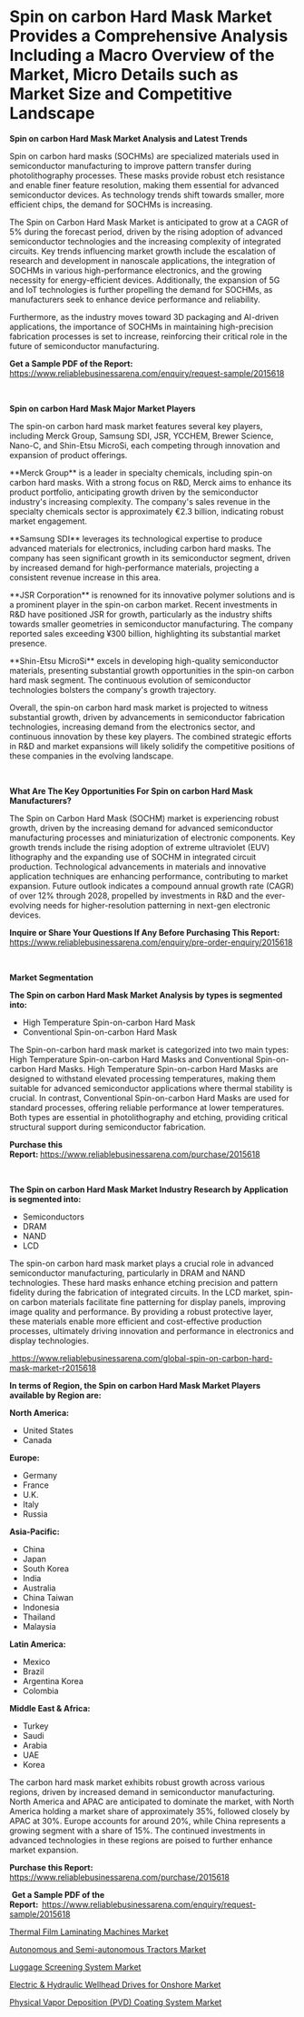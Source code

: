 <p><h1>Spin on carbon Hard Mask Market Provides a Comprehensive Analysis Including a Macro Overview of the Market, Micro Details such as Market Size and Competitive Landscape</h1></p><p><strong>Spin on carbon Hard Mask Market Analysis and Latest Trends</strong></p>
<p><p>Spin on carbon hard masks (SOCHMs) are specialized materials used in semiconductor manufacturing to improve pattern transfer during photolithography processes. These masks provide robust etch resistance and enable finer feature resolution, making them essential for advanced semiconductor devices. As technology trends shift towards smaller, more efficient chips, the demand for SOCHMs is increasing.</p><p>The Spin on Carbon Hard Mask Market is anticipated to grow at a CAGR of 5% during the forecast period, driven by the rising adoption of advanced semiconductor technologies and the increasing complexity of integrated circuits. Key trends influencing market growth include the escalation of research and development in nanoscale applications, the integration of SOCHMs in various high-performance electronics, and the growing necessity for energy-efficient devices. Additionally, the expansion of 5G and IoT technologies is further propelling the demand for SOCHMs, as manufacturers seek to enhance device performance and reliability. </p><p>Furthermore, as the industry moves toward 3D packaging and AI-driven applications, the importance of SOCHMs in maintaining high-precision fabrication processes is set to increase, reinforcing their critical role in the future of semiconductor manufacturing.</p></p>
<p><strong>Get a Sample PDF of the Report:&nbsp;</strong> <a href="https://www.reliablebusinessarena.com/enquiry/request-sample/2015618?utm_campaign=3024&utm_medium=2&utm_source=Github&utm_content=ia&utm_term=29032025&utm_id=spin-on-carbon-hard-mask">https://www.reliablebusinessarena.com/enquiry/request-sample/2015618</a></p>
<p>&nbsp;</p>
<p><strong>Spin on carbon Hard Mask Major Market Players</strong></p>
<p><p>The spin-on carbon hard mask market features several key players, including Merck Group, Samsung SDI, JSR, YCCHEM, Brewer Science, Nano-C, and Shin-Etsu MicroSi, each competing through innovation and expansion of product offerings.</p><p>**Merck Group** is a leader in specialty chemicals, including spin-on carbon hard masks. With a strong focus on R&D, Merck aims to enhance its product portfolio, anticipating growth driven by the semiconductor industry's increasing complexity. The company's sales revenue in the specialty chemicals sector is approximately €2.3 billion, indicating robust market engagement.</p><p>**Samsung SDI** leverages its technological expertise to produce advanced materials for electronics, including carbon hard masks. The company has seen significant growth in its semiconductor segment, driven by increased demand for high-performance materials, projecting a consistent revenue increase in this area.</p><p>**JSR Corporation** is renowned for its innovative polymer solutions and is a prominent player in the spin-on carbon market. Recent investments in R&D have positioned JSR for growth, particularly as the industry shifts towards smaller geometries in semiconductor manufacturing. The company reported sales exceeding ¥300 billion, highlighting its substantial market presence.</p><p>**Shin-Etsu MicroSi** excels in developing high-quality semiconductor materials, presenting substantial growth opportunities in the spin-on carbon hard mask segment. The continuous evolution of semiconductor technologies bolsters the company's growth trajectory.</p><p>Overall, the spin-on carbon hard mask market is projected to witness substantial growth, driven by advancements in semiconductor fabrication technologies, increasing demand from the electronics sector, and continuous innovation by these key players. The combined strategic efforts in R&D and market expansions will likely solidify the competitive positions of these companies in the evolving landscape.</p></p>
<p>&nbsp;</p>
<p><strong>What Are The Key Opportunities For Spin on carbon Hard Mask Manufacturers?</strong></p>
<p><p>The Spin on Carbon Hard Mask (SOCHM) market is experiencing robust growth, driven by the increasing demand for advanced semiconductor manufacturing processes and miniaturization of electronic components. Key growth trends include the rising adoption of extreme ultraviolet (EUV) lithography and the expanding use of SOCHM in integrated circuit production. Technological advancements in materials and innovative application techniques are enhancing performance, contributing to market expansion. Future outlook indicates a compound annual growth rate (CAGR) of over 12% through 2028, propelled by investments in R&D and the ever-evolving needs for higher-resolution patterning in next-gen electronic devices.</p></p>
<p><strong>Inquire or Share Your Questions If Any Before Purchasing This Report:</strong> <a href="https://www.reliablebusinessarena.com/enquiry/pre-order-enquiry/2015618?utm_campaign=3024&utm_medium=2&utm_source=Github&utm_content=ia&utm_term=29032025&utm_id=spin-on-carbon-hard-mask">https://www.reliablebusinessarena.com/enquiry/pre-order-enquiry/2015618</a></p>
<p>&nbsp;</p>
<p><strong>Market Segmentation</strong></p>
<p><strong>The Spin on carbon Hard Mask Market Analysis by types is segmented into:</strong></p>
<p><ul><li>High Temperature Spin-on-carbon Hard Mask</li><li>Conventional Spin-on-carbon Hard Mask</li></ul></p>
<p><p>The Spin-on-carbon hard mask market is categorized into two main types: High Temperature Spin-on-carbon Hard Masks and Conventional Spin-on-carbon Hard Masks. High Temperature Spin-on-carbon Hard Masks are designed to withstand elevated processing temperatures, making them suitable for advanced semiconductor applications where thermal stability is crucial. In contrast, Conventional Spin-on-carbon Hard Masks are used for standard processes, offering reliable performance at lower temperatures. Both types are essential in photolithography and etching, providing critical structural support during semiconductor fabrication.</p></p>
<p><strong>Purchase this Report:&nbsp;</strong><a href="https://www.reliablebusinessarena.com/purchase/2015618?utm_campaign=3024&utm_medium=2&utm_source=Github&utm_content=ia&utm_term=29032025&utm_id=spin-on-carbon-hard-mask">https://www.reliablebusinessarena.com/purchase/2015618</a></p>
<p>&nbsp;</p>
<p><strong>The Spin on carbon Hard Mask Market Industry Research by Application is segmented into:</strong></p>
<p><ul><li>Semiconductors</li><li>DRAM</li><li>NAND</li><li>LCD</li></ul></p>
<p><p>The spin-on carbon hard mask market plays a crucial role in advanced semiconductor manufacturing, particularly in DRAM and NAND technologies. These hard masks enhance etching precision and pattern fidelity during the fabrication of integrated circuits. In the LCD market, spin-on carbon materials facilitate fine patterning for display panels, improving image quality and performance. By providing a robust protective layer, these materials enable more efficient and cost-effective production processes, ultimately driving innovation and performance in electronics and display technologies.</p></p>
<p><a href="https://www.reliablebusinessarena.com/global-spin-on-carbon-hard-mask-market-r2015618?utm_campaign=3024&utm_medium=2&utm_source=Github&utm_content=ia&utm_term=29032025&utm_id=spin-on-carbon-hard-mask">&nbsp;https://www.reliablebusinessarena.com/global-spin-on-carbon-hard-mask-market-r2015618</a></p>
<p><strong>In terms of Region, the Spin on carbon Hard Mask Market Players available by Region are:</strong></p>
<p>
    <p> <strong> North America: </strong>
        <ul>
            <li>United States</li>
            <li>Canada</li>
        </ul>
        </p> 
    <p> <strong> Europe: </strong>
        <ul>
            <li>Germany</li>
            <li>France</li>
            <li>U.K.</li>
            <li>Italy</li>
            <li>Russia</li>
        </ul>
        </p> 
    <p> <strong> Asia-Pacific: </strong>
        <ul>
            <li>China</li>
            <li>Japan</li>
            <li>South Korea</li>
            <li>India</li>
            <li>Australia</li>
            <li>China Taiwan</li>
            <li>Indonesia</li>
            <li>Thailand</li>
            <li>Malaysia</li>
        </ul>
        </p> 
    <p> <strong> Latin America: </strong>
        <ul>
            <li>Mexico</li>
            <li>Brazil</li>
            <li>Argentina Korea</li>
            <li>Colombia</li>
        </ul>
        </p> 
    <p> <strong> Middle East & Africa: </strong>
        <ul>
            <li>Turkey</li>
            <li>Saudi</li>
            <li>Arabia</li>
            <li>UAE</li>
            <li>Korea</li>
        </ul>
    </p>
    </p>
<p><p>The carbon hard mask market exhibits robust growth across various regions, driven by increased demand in semiconductor manufacturing. North America and APAC are anticipated to dominate the market, with North America holding a market share of approximately 35%, followed closely by APAC at 30%. Europe accounts for around 20%, while China represents a growing segment with a share of 15%. The continued investments in advanced technologies in these regions are poised to further enhance market expansion.</p></p>
<p><strong>Purchase this Report: </strong><a href="https://www.reliablebusinessarena.com/purchase/2015618?utm_campaign=3024&utm_medium=2&utm_source=Github&utm_content=ia&utm_term=29032025&utm_id=spin-on-carbon-hard-mask">https://www.reliablebusinessarena.com/purchase/2015618</a></p>
<p>&nbsp;<strong>Get a Sample PDF of the Report:&nbsp;&nbsp;</strong><a href="https://www.reliablebusinessarena.com/enquiry/request-sample/2015618?utm_campaign=3024&utm_medium=2&utm_source=Github&utm_content=ia&utm_term=29032025&utm_id=spin-on-carbon-hard-mask">https://www.reliablebusinessarena.com/enquiry/request-sample/2015618</a></p>
<p><strong></strong></p>
<p><p><a href="https://www.linkedin.com/pulse/thermal-film-laminating-machines-market-size-growing-cagr-137-utw4e?utm_campaign=3024&utm_medium=2&utm_source=Github&utm_content=ia&utm_term=29032025&utm_id=spin-on-carbon-hard-mask">Thermal Film Laminating Machines Market</a></p><p><a href="https://www.linkedin.com/pulse/autonomous-semi-autonomous-tractors-market-growth-forecast-zxcde?utm_campaign=3024&utm_medium=2&utm_source=Github&utm_content=ia&utm_term=29032025&utm_id=spin-on-carbon-hard-mask">Autonomous and Semi-autonomous Tractors Market</a></p><p><a href="https://www.linkedin.com/pulse/comprehensive-analysis-luggage-screening-system-market-size-projected-sftze?utm_campaign=3024&utm_medium=2&utm_source=Github&utm_content=ia&utm_term=29032025&utm_id=spin-on-carbon-hard-mask">Luggage Screening System Market</a></p><p><a href="https://www.linkedin.com/pulse/intense-competition-growth-expected-electric-hydraulic-wellhead-vrlse?utm_campaign=3024&utm_medium=2&utm_source=Github&utm_content=ia&utm_term=29032025&utm_id=spin-on-carbon-hard-mask">Electric & Hydraulic Wellhead Drives for Onshore Market</a></p><p><a href="https://www.linkedin.com/pulse/forecasting-physical-vapor-deposition-pvd-coating-system-bdcme?utm_campaign=3024&utm_medium=2&utm_source=Github&utm_content=ia&utm_term=29032025&utm_id=spin-on-carbon-hard-mask">Physical Vapor Deposition (PVD) Coating System Market</a></p></p>